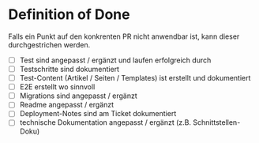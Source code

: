 # Definition of Done
Falls ein Punkt auf den konkrenten PR nicht anwendbar ist, kann dieser durchgestrichen werden.

- [ ] Test sind angepasst / ergänzt und laufen erfolgreich durch
- [ ] Testschritte sind dokumentiert
- [ ] Test-Content (Artikel / Seiten / Templates) ist erstellt und dokumentiert
- [ ] E2E erstellt wo sinnvoll
- [ ] Migrations sind angepasst / ergänzt
- [ ] Readme angepasst / ergänzt
- [ ] Deployment-Notes sind am Ticket dokumentiert
- [ ] technische Dokumentation angepasst / ergänzt (z.B. Schnittstellen-Doku)
